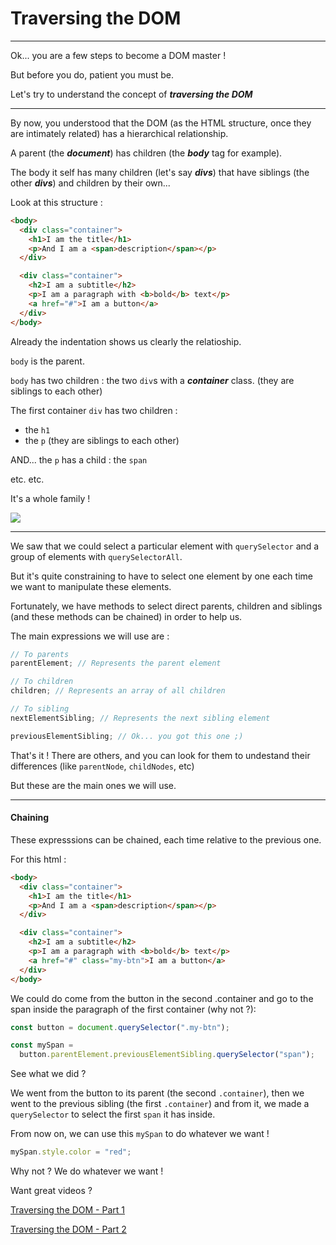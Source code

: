 # Traversing the DOM

---

Ok... you are a few steps to become a DOM master !

But before you do, patient you must be.

Let's try to understand the concept of **_traversing the DOM_**

---

By now, you understood that the DOM (as the HTML structure, once they are intimately related) has a hierarchical relationship.

A parent (the **_document_**) has children (the **_body_** tag for example).

The body it self has many children (let's say **_divs_**) that have siblings (the other **_divs_**) and children by their own...

Look at this structure :

```html
<body>
  <div class="container">
    <h1>I am the title</h1>
    <p>And I am a <span>description</span></p>
  </div>

  <div class="container">
    <h2>I am a subtitle</h2>
    <p>I am a paragraph with <b>bold</b> text</p>
    <a href="#">I am a button</a>
  </div>
</body>
```

Already the indentation shows us clearly the relatioship.

`body` is the parent.

`body` has two children : the two `div`s with a **_container_** class. (they are siblings to each other)

The first container `div` has two children :

- the `h1`
- the `p`
  (they are siblings to each other)

AND... the `p` has a child : the `span`

etc. etc.

It's a whole family !

![](https://media.giphy.com/media/LMuSfE0WEUZXbMwZfX/giphy.gif)

---

We saw that we could select a particular element with `querySelector` and a group of elements with `querySelectorAll`.

But it's quite constraining to have to select one element by one each time we want to manipulate these elements.

Fortunately, we have methods to select direct parents, children and siblings (and these methods can be chained) in order to help us.

The main expressions we will use are :

```js
// To parents
parentElement; // Represents the parent element

// To children
children; // Represents an array of all children

// To sibling
nextElementSibling; // Represents the next sibling element

previousElementSibling; // Ok... you got this one ;)
```

That's it !
There are others, and you can look for them to undestand their differences (like `parentNode`, `childNodes`, etc)

But these are the main ones we will use.

---

#### Chaining

These expresssions can be chained, each time relative to the previous one.

For this html :

```html
<body>
  <div class="container">
    <h1>I am the title</h1>
    <p>And I am a <span>description</span></p>
  </div>

  <div class="container">
    <h2>I am a subtitle</h2>
    <p>I am a paragraph with <b>bold</b> text</p>
    <a href="#" class="my-btn">I am a button</a>
  </div>
</body>
```

We could do come from the button in the second .container and go to the span inside the paragraph of the first container (why not ?):

```js
const button = document.querySelector(".my-btn");

const mySpan =
  button.parentElement.previousElementSibling.querySelector("span");
```

See what we did ?

We went from the button to its parent (the second `.container`), then we went to the previous sibling (the first `.container`) and from it, we made a `querySelector` to select the first `span` it has inside.

From now on, we can use this `mySpan` to do whatever we want !

```js
mySpan.style.color = "red";
```

Why not ? We do whatever we want !

Want great videos ?

[Traversing the DOM - Part 1](https://youtu.be/VMRo6Uv856E?si=o6k7knnOX6PTuJez)

[Traversing the DOM - Part 2](https://youtu.be/3J3AV3763hE?si=2g3ZYQPz7LmfYpn-)
